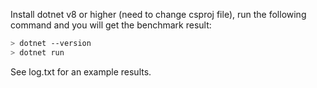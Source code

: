 Install dotnet v8 or higher (need to change csproj file), run the following command and you will get the benchmark result:

```sh
> dotnet --version
> dotnet run
```

See log.txt for an example results.
